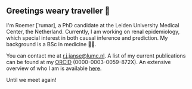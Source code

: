 ## Greetings weary traveller :mage:

I'm Roemer [ˈrumər], a PhD candidate at the Leiden University Medical Center, the Netherland. Currently, I am working on renal epidemiology, which special interest in both causal inference and prediction. My background is a BSc in medicine :man_health_worker:.

You can contact me at r.j.janse@lumc.nl. A list of my current publications can be found at my [ORCID](https://orcid.org/0000-0003-0059-872X) (0000-0003-0059-872X). An extensive overview of who I am is available [here](https://rjjanse.github.io). 

Until we meet again!
